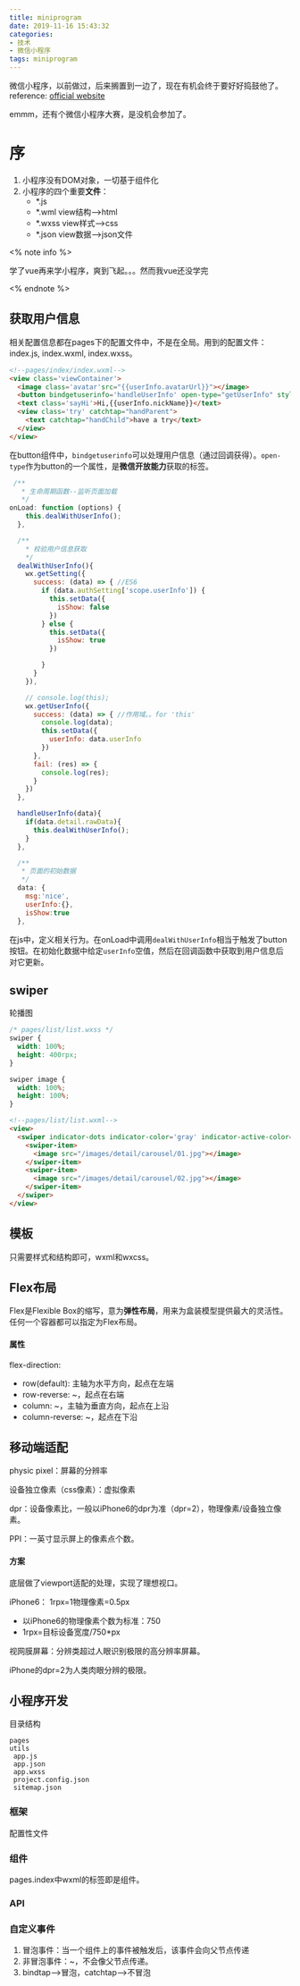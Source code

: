 ```yaml
---
title: miniprogram
date: 2019-11-16 15:43:32
categories:
- 技术
- 微信小程序
tags: miniprogram
---
```


微信小程序，以前做过，后来搁置到一边了，现在有机会终于要好好捣鼓他了。reference: [official website]( https://developers.weixin.qq.com/miniprogram/dev/reference/ )

emmm，还有个微信小程序大赛，是没机会参加了。

<!-- mroe -->

# 序

1. 小程序没有DOM对象，一切基于组件化
2. 小程序的四个重要**文件**：
   - *.js
   - *.wml view结构-->html
   - *.wxss view样式-->css
   - *.json view数据-->json文件

<% note info %>

学了vue再来学小程序，爽到飞起。。。然而我vue还没学完

<% endnote %>



## 获取用户信息

相关配置信息都在pages下的配置文件中，不是在全局。用到的配置文件：index.js, index.wxml, index.wxss。

```html
<!--pages/index/index.wxml-->
<view class='viewContainer'>
  <image class='avatar'src="{{userInfo.avatarUrl}}"></image>
  <button bindgetuserinfo='handleUserInfo' open-type="getUserInfo" style='display:{{isShow?"block":"none"}}' >get user info</button>
  <text class='sayHi'>Hi,{{userInfo.nickName}}</text>
  <view class='try' catchtap="handParent">
    <text catchtap="handChild">have a try</text>
  </view>
</view>
```

在button组件中，`bindgetuserinfo`可以处理用户信息（通过回调获得）。`open-type`作为button的一个属性，是**微信开放能力**获取的标签。



```js
 /**
   * 生命周期函数--监听页面加载
   */
onLoad: function (options) {
    this.dealWithUserInfo();
  },

  /**
    * 校验用户信息获取
    */
  dealWithUserInfo(){
    wx.getSetting({
      success: (data) => { //ES6
        if (data.authSetting['scope.userInfo']) {
          this.setData({
            isShow: false
          })
        } else {
          this.setData({
            isShow: true
          })

        }
      }
    }),

    // console.log(this);
    wx.getUserInfo({
      success: (data) => { //作用域。。for 'this'
        console.log(data);
        this.setData({
          userInfo: data.userInfo
        })
      },
      fail: (res) => {
        console.log(res);
      }
    })
  },

  handleUserInfo(data){
    if(data.detail.rawData){
      this.dealWithUserInfo();
    }
  },
```

```js
  /**
   * 页面的初始数据
   */
  data: {
    msg:'nice',
    userInfo:{},
    isShow:true
  },
```

在js中，定义相关行为。在onLoad中调用`dealWithUserInfo`相当于触发了button按钮。在初始化数据中给定`userInfo`空值，然后在回调函数中获取到用户信息后对它更新。



## swiper

轮播图

```css
/* pages/list/list.wxss */
swiper {
  width: 100%;
  height: 400rpx;
}

swiper image {
  width: 100%;
  height: 100%;
}
```

```html
<!--pages/list/list.wxml-->
<view>
  <swiper indicator-dots indicator-color='gray' indicator-active-color='green'>
    <swiper-item>
      <image src="/images/detail/carousel/01.jpg"></image>
    </swiper-item>
    <swiper-item>
      <image src="/images/detail/carousel/02.jpg"></image>
    </swiper-item>
  </swiper>
</view>
```

## 模板

只需要样式和结构即可，wxml和wxcss。



## Flex布局

Flex是Flexible Box的缩写，意为**弹性布局**，用来为盒装模型提供最大的灵活性。任何一个容器都可以指定为Flex布局。

#### 属性

flex-direction:

- row(default): 主轴为水平方向，起点在左端
- row-reverse: ~，起点在右端
- column: ~，主轴为垂直方向，起点在上沿
- column-reverse: ~，起点在下沿



## 移动端适配

physic pixel：屏幕的分辨率

设备独立像素（css像素）：虚拟像素

dpr：设备像素比，一般以iPhone6的dpr为准（dpr=2），物理像素/设备独立像素。

PPI：一英寸显示屏上的像素点个数。

#### 方案

底层做了viewport适配的处理，实现了理想视口。

iPhone6： 1rpx=1物理像素=0.5px

- 以iPhone6的物理像素个数为标准：750
- 1rpx=目标设备宽度/750*px



视网膜屏幕：分辨类超过人眼识别极限的高分辨率屏幕。

iPhone的dpr=2为人类肉眼分辨的极限。



## 小程序开发

目录结构

```
pages
utils
 app.js
 app.json
 app.wxss
 project.config.json
 sitemap.json
```



### 框架

配置性文件

### 组件

pages.index中wxml的标签即是组件。

### API





### 自定义事件

1. 冒泡事件：当一个组件上的事件被触发后，该事件会向父节点传递
2. 非冒泡事件：~，不会像父节点传递。
3. bindtap-->冒泡，catchtap-->不冒泡